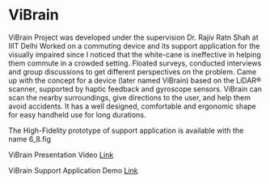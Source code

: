 # ViBrain

ViBrain Project was developed under the supervision Dr. Rajiv Ratn Shah at IIIT Delhi
Worked on a commuting device and its support application for the visually impaired since I noticed that the white-cane is ineffective in helping them commute in a crowded setting. Floated surveys, conducted interviews and group discussions to get different perspectives on the problem. Came up with the concept for a device (later named ViBrain) based on the LiDAR®️ scanner, supported by haptic feedback and gyroscope sensors. ViBrain can scan the nearby surroundings, give directions to the user, and help them avoid accidents. It has a well designed, comfortable and ergonomic shape for easy handheld use for long durations.

The High-Fidelity prototype of support application is available with the name 6_8.fig

ViBrain Presentation Video [Link][1]

ViBrain Support Application Demo [Link][2] 

[1]: https://drive.google.com/file/d/1TaNc6Bq64s1vZo77oFaJ4LdHGZ-Nzgw4/view?usp=sharing
[2]: https://youtu.be/8G76Yl9aVRM
